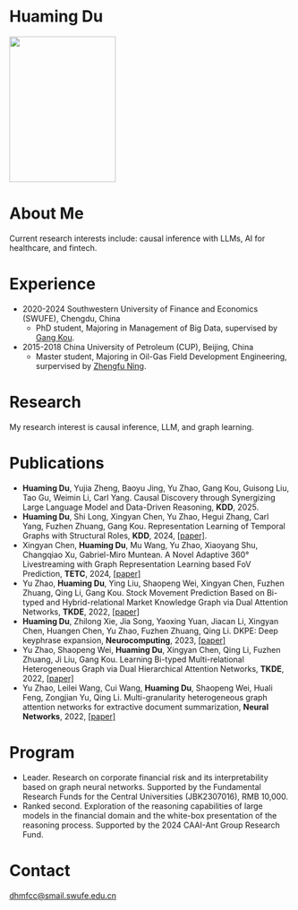 # Huaming Du

<img width="190" height="260" src="https://github.com/trytodoit227/trytodoit227/blob/master/pig.jpg"/>

# About Me

Current research interests include: causal inference with LLMs, AI for healthcare, and fintech.
 
# Experience
- 2020-2024 Southwestern University of Finance and Economics (SWUFE), Chengdu, China
    - PhD student, Majoring in Management of Big Data, supervised by [Gang Kou][7].
- 2015-2018 China University of Petroleum (CUP), Beijing, China
    - Master student, Majoring in Oil-Gas Field Development Engineering, surpervised by [Zhengfu Ning][8].
 
# Research

My research interest is causal inference, LLM, and graph learning.

# Publications
- **Huaming Du**, Yujia Zheng, Baoyu Jing, Yu Zhao, Gang Kou, Guisong Liu, Tao Gu, Weimin Li, Carl Yang. 
  Causal Discovery through Synergizing Large Language Model and Data-Driven Reasoning, **KDD**, 2025.
- **Huaming Du**, Shi Long, Xingyan Chen, Yu Zhao, Hegui Zhang, Carl Yang, Fuzhen Zhuang, Gang Kou. 
  Representation Learning of Temporal Graphs with Structural Roles, **KDD**, 2024, [[paper]][1].
- Xingyan Chen, **Huaming Du**, Mu Wang, Yu Zhao, Xiaoyang Shu, Changqiao Xu, Gabriel-Miro Muntean.
  A Novel Adaptive 360° Livestreaming with Graph Representation Learning based FoV Prediction, **TETC**, 2024, [[paper]][2]
- Yu Zhao, **Huaming Du**, Ying Liu, Shaopeng Wei, Xingyan Chen, Fuzhen Zhuang, Qing Li, Gang Kou. 
  Stock Movement Prediction Based on Bi-typed and Hybrid-relational Market Knowledge Graph via Dual Attention Networks, **TKDE**, 2022, [[paper]][3]
- **Huaming Du**, Zhilong Xie, Jia Song, Yaoxing Yuan, Jiacan Li, Xingyan Chen, Huangen Chen, Yu Zhao, Fuzhen Zhuang, Qing Li. 
  DKPE: Deep keyphrase expansion, **Neurocomputing**, 2023, [[paper]][4]
- Yu Zhao, Shaopeng Wei, **Huaming Du**, Xingyan Chen, Qing Li, Fuzhen Zhuang, Ji Liu, Gang Kou. 
  Learning Bi-typed Multi-relational Heterogeneous Graph via Dual Hierarchical Attention Networks, **TKDE**, 2022, [[paper]][5]
- Yu Zhao, Leilei Wang, Cui Wang, **Huaming Du**, Shaopeng Wei, Huali Feng, Zongjian Yu, Qing Li. 
  Multi-granularity heterogeneous graph attention networks for extractive document summarization, **Neural Networks**, 2022, [[paper]][6]

# Program
- Leader. Research on corporate financial risk and its interpretability based on graph neural networks.
  Supported by the Fundamental Research Funds for the Central Universities (JBK2307016), RMB 10,000.
- Ranked second. Exploration of the reasoning capabilities of large models in the financial domain and the white-box presentation of the reasoning process. Supported by the 2024 CAAI-Ant Group Research Fund.


# Contact
dhmfcc@smail.swufe.edu.cn

[1]: https://www.cs.emory.edu/~jyang71/files/rtgcn.pdf
[2]: https://ieeexplore.ieee.org/abstract/document/10633261
[3]: https://ieeenew.66557.net/abstract/document/9942340
[4]: https://www-sciencedirect-com-ssl.3178.top/science/article/pii/S0925231223013000
[5]: https://ieeenew.66557.net/abstract/document/9954185
[6]: https://www-sciencedirect-com-ssl.3178.top/science/article/pii/S0893608022003215
[7]: https://scholar.google.com/citations?hl=zh-CN&user=dRL7HngAAAAJ
[8]: https://www.cup.edu.cn/oil/jsdw/yqtkfgcx/135296.htm
[9]: https://scholar.google.com.hk/citations?user=mOINlwcAAAAJ&hl=zh-CN&oi=ao
